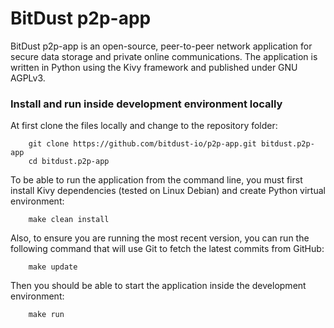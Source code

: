 # BitDust p2p-app

BitDust p2p-app is an open-source, peer-to-peer network application for secure data storage and private online communications. The application is written in Python using the Kivy framework and published under GNU AGPLv3.



### Install and run inside development environment locally

At first clone the files locally and change to the repository folder:

        git clone https://github.com/bitdust-io/p2p-app.git bitdust.p2p-app
        cd bitdust.p2p-app


To be able to run the application from the command line, you must first install Kivy dependencies (tested on Linux Debian) and create Python virtual environment:

        make clean install


Also, to ensure you are running the most recent version, you can run the following command that will use Git to fetch the latest commits from GitHub:

        make update


Then you should be able to start the application inside the development environment:

        make run
